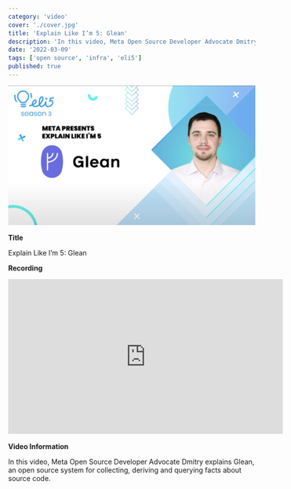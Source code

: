 ```yaml
---
category: 'video'
cover: './cover.jpg'
title: 'Explain Like I’m 5: Glean'
description: 'In this video, Meta Open Source Developer Advocate Dmitry Vinnik explains Glean, an open source system for collecting, deriving and querying facts about source code.'
date: '2022-03-09'
tags: ['open source', 'infra', 'eli5']
published: true
---
```

![cover](./cover.jpg)

**Title**

Explain Like I’m 5: Glean

**Recording**

<iframe width="560" height="315" src="https://www.youtube.com/embed/pF60pOCkHoE" title="YouTube video player" frameborder="0" allow="accelerometer; autoplay; clipboard-write; encrypted-media; gyroscope; picture-in-picture" allowfullscreen></iframe>

<br>

**Video Information**

In this video, Meta Open Source Developer Advocate Dmitry explains Glean, an open source system for collecting, deriving and querying facts about source code.